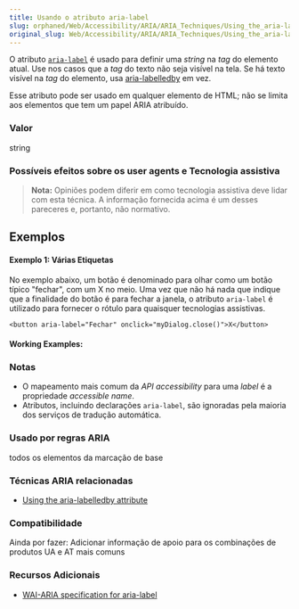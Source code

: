 ```yaml
---
title: Usando o atributo aria-label
slug: orphaned/Web/Accessibility/ARIA/ARIA_Techniques/Using_the_aria-label_attribute
original_slug: Web/Accessibility/ARIA/ARIA_Techniques/Using_the_aria-label_attribute
---
```


O atributo [`aria-label`](https://www.w3.org/WAI/PF/aria-1.1/states_and_properties#aria-label) é usado para definir uma _string_ na _tag_ do elemento atual. Use nos casos que a _tag_ do texto não seja visível na tela. Se há texto visível na _tag_ do elemento, usa [aria-labelledby](/en/Accessibility/ARIA/ARIA_Techniques/Using_the_aria-labelledby_attribute "Using the aria-labelledby attribute") em vez.

Esse atributo pode ser usado em qualquer elemento de HTML; não se limita aos elementos que tem um papel ARIA atribuído.

### Valor

string

### Possíveis efeitos sobre os user agents e Tecnologia assistiva

> **Nota:** Opiniões podem diferir em como tecnologia assistiva deve lidar com esta técnica. A informação fornecida acima é um desses pareceres e, portanto, não normativo.

## Exemplos

#### Exemplo 1: Várias Etiquetas

No exemplo abaixo, um botão é denominado para olhar como um botão típico "fechar", com um X no meio. Uma vez que não há nada que indique que a finalidade do botão é para fechar a janela, o atributo `aria-label` é utilizado para fornecer o rótulo para quaisquer tecnologias assistivas.

```
<button aria-label="Fechar" onclick="myDialog.close()">X</button>
```

#### Working Examples:

### Notas

- O mapeamento mais comum da _API_ _accessibility_ para uma _label_ é a propriedade _accessible name_.
- Atributos, incluindo declarações `aria-label`, são ignoradas pela maioria dos serviços de tradução automática.

### Usado por regras ARIA

todos os elementos da marcação de base

### Técnicas ARIA relacionadas

- [Using the aria-labelledby attribute](/en/Accessibility/ARIA/ARIA_Techniques/Using_the_aria-labelledby_attribute "en/ARIA/ARIA_Techniques/Using_the_aria-labelledby_attribute")

### Compatibilidade

Ainda por fazer: Adicionar informação de apoio para os combinações de produtos UA e AT mais comuns

### Recursos Adicionais

- [WAI-ARIA specification for aria-label](https://www.w3.org/TR/wai-aria/states_and_properties#aria-label)
